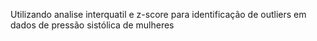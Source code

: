 
Utilizando analise interquatil e z-score para identificação de outliers em dados de pressão sistólica de mulheres
